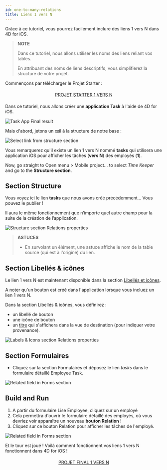 ```yaml
---
id: one-to-many-relations
title: Liens 1 vers N
---
```


Grâce à ce tutoriel, vous pourrez facilement inclure des liens 1 vers N dans 4D for iOS.


> **NOTE**
> 
> Dans ce tutoriel, nous allons utiliser les noms des liens reliant vos tables.
> 
> En attribuant des noms de liens descriptifs, vous simplifierez la structure de votre projet.

Commençons par télécharger le Projet Starter :

<div markdown="1" style="text-align: center; margin-top: 20px; margin-bottom: 20px">
<a class="button"
href="https://github.com/4d-for-ios/tutorial-OneToManyRelations/archive/c006015afeb0e134d872152f53b8cd5e4dcb59bb.zip">PROJET STARTER 1 VERS N</a>
</div>

Dans ce tutoriel, nous allons créer une **application Task** à l'aide de 4D for iOS.

![Task App Final result](assets/en/relations/4D-for-iOS-dark-mode-card-relation-ios-13.gif)

Mais d'abord, jetons un œil à la structure de notre base :

![Select link from structure section](assets/en/relations/Database-1-to-N-relations-4D-for-iOS.png)

Vous remarquerez qu'il existe un lien 1 vers N nommé **tasks** qui utilisera une application iOS pour afficher les tâches (**vers N**) des employés (**1**).

Now, go straight to Open menu > Mobile project... to select *Time Keeper* and go to the **Structure section**.

## Section Structure

Vous voyez ici le lien **tasks** que nous avons créé précédemment... Vous pouvez le publier !

Il aura le même fonctionnement que n’importe quel autre champ pour la suite de la création de l’application.

![Structure section Relations properties](assets/en/relations/Structure-section-relations-4D-for-iOS.png)

> **ASTUCES**
> 
> * En survolant un élément, une astuce affiche le nom de la table source (qui est à l'origine) du lien.


## Section Libellés & icônes

Le lien 1 vers N est maintenant disponible dans la section [Libellés et icônes](labels-and-icons.html).

A noter qu'un bouton est créé dans l'application lorsque vous incluez un lien 1 vers N.

Dans la section Libellés & icônes, vous définirez :

* un libellé de bouton
* une icône de bouton
* un [titre](one-to-n-relations-title-definition.html) qui s'affichera dans la vue de destination (pour indiquer votre provenance).

![Labels & Icons section Relations properties](assets/en/project-editor/Relations-properties-Labels-icons-section-4D-for-iOS.png)

## Section Formulaires

* Cliquez sur la section Formulaires et déposez le lien *tasks* dans le formulaire détaillé Employee Task.

![Related field in Forms section](assets/en/relations/1-to-n-relations-forms-section.png)

## Build and Run

1. A partir du formulaire Lise Employee, cliquez sur un employé
2. Cela permettra d'ouvrir le formulaire détaillé des employés, où vous devriez voir apparaître un nouveau **bouton Relation** !
3. Cliquez sur ce bouton Relation pour afficher les tâches de l'employé.

![Related field in Forms section](assets/en/relations/One-to-n-relations-task-ios-app.png)

Et le tour est joué ! Voilà comment fonctionnent vos liens 1 vers N fonctionnent dans 4D for iOS !

<div markdown="1" style="text-align: center; margin-top: 20px; margin-bottom: 20px">
<a class="button"
href="https://github.com/4d-for-ios/tutorial-OneToManyRelations/releases/latest/download/tutorial-OneToManyRelations.zip">PROJET FINAL 1 VERS N</a>
</div>
